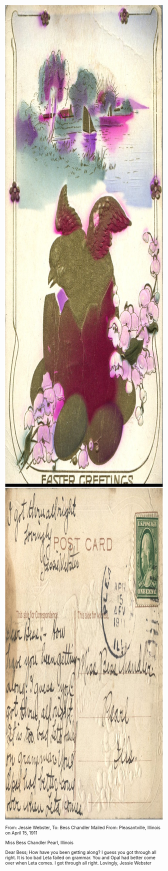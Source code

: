 <html><body><a href="/wp-content/uploads/2014/05/postcard-2014-20140501_17292815_0170.jpg"><img class="alignnone size-full wp-image-527" src="/wp-content/uploads/2014/05/postcard-2014-20140501_17292815_0170.jpg" alt="postcard-2014-20140501_17292815_0170" width="1060" height="1538"></a> <a href="/wp-content/uploads/2014/05/postcard-2014-20140501_17293599_0171.jpg"><img class="alignnone size-full wp-image-528" src="/wp-content/uploads/2014/05/postcard-2014-20140501_17293599_0171.jpg" alt="postcard-2014-20140501_17293599_0171" width="1545" height="1059"></a>

From: Jessie Webster, To: Bess Chandler
Mailed From: Pleasantville, Illinois on April 15, 1911

Miss Bess Chandler
Pearl, Illinois

Dear Bess;
How have you been getting along? I guess you got through all right. It is too bad Leta failed on grammar. You and Opal had better come over when Leta comes. I got through all right.
Lovingly,
Jessie Webster</body></html>